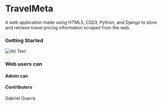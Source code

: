 # TravelMeta
A web application made using HTML5, CSS3, Python, and Django to store and retrieve travel pricing information scraped from the web.

### Getting Started
![Alt Text](https://imgflip.com/gif/4qhw0e)


### Web users can


#### Admin can


#### Contributers
Gabriel Guerra
